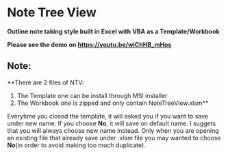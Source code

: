 # Note Tree View
**Outline note taking style built in Excel with VBA as a Template/Workbook**

**Please see the demo on https://youtu.be/wiChHB_mHos**

## Note:

**There are 2 files of NTV:
1. The Template one can be install through MSI installer
2. The Workbook one is zipped and only contain NoteTreeView.xlsm**

Everytime you closed the template, it will asked you if you want to save under new name. If you choose **No**, it will save on default name. I suggets that you will always choose new name instead. Only when you are opening an existing file that already save under .xlsm file you may wanted to choose **No**(in order to avoid making too much duplicate). 